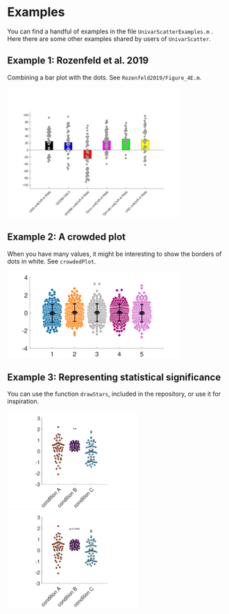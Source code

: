 # Examples

You can find a handful of examples in the file `UnivarScatterExamples.m` . Here there are some other examples shared by users of `UnivarScatter`.

## Example 1: Rozenfeld et al. 2019

Combining a bar plot with the dots. See `Rozenfeld2019/Figure_4E.m`.

<img src="Rozenfeld2019/plot.svg" width="400"/>

## Example 2: A crowded plot

When you have many values, it might be interesting to show the borders of dots in white. See `crowdedPlot`.

<img src="crowdedPlot/plot.svg" width="400"/>

## Example 3: Representing statistical significance

You can use the function `drawStars`, included in the repository, or use it for inspiration.

<img src="significance/plot1.svg" width="300"/>
<img src="significance/plot2.svg" width="300"/>